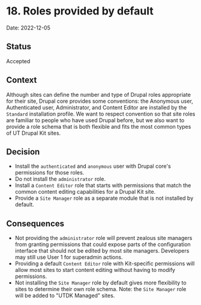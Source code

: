 # 18. Roles provided by default

Date: 2022-12-05

## Status

Accepted

## Context

Although sites can define the number and type of Drupal roles appropriate for their site, Drupal core provides some conventions: the Anonymous user, Authenticated user, Administrator, and Content Editor are installed by the `Standard` installation profile. We want to respect convention so that site roles are familiar to people who have used Drupal before, but we also want to provide a role schema that is both flexible and fits the most common types of UT Drupal Kit sites.

## Decision

- Install the `authenticated` and `anonymous` user with Drupal core's permissions for those roles.
- Do not install the `administrator` role.
- Install a `Content Editor` role that starts with permissions that match the common content editing capabilities for a Drupal Kit site.
- Provide a `Site Manager` role as a separate module that is not installed by default.

## Consequences

- Not providing the `administrator` role will prevent zealous site managers from granting permissions that could expose parts of the configuration interface that should not be edited by most site managers. Developers may still use User 1 for superadmin actions.
- Providing a default `Content Editor` role with Kit-specific permissions will allow most sites to start content editing without having to modify permissions.
- Not installing the `Site Manager` role by default gives more flexibility to sites to determine their own role schema. Note: the `Site Manager` role will be added to "UTDK Managed" sites.
